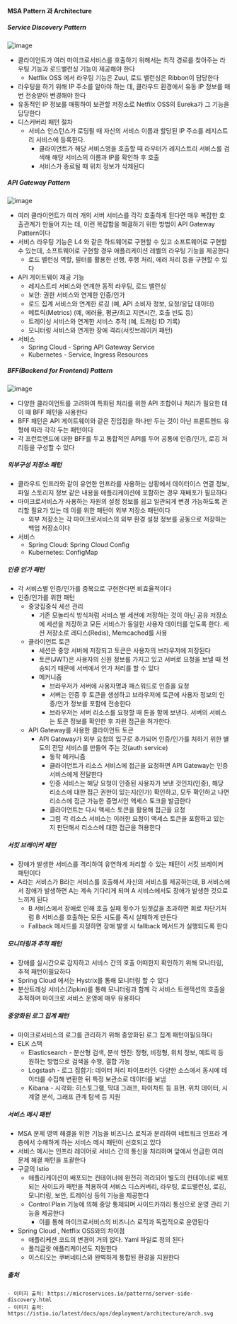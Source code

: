 #### MSA Pattern 과 Architecture

##### Service Discovery Pattern

![image](https://user-images.githubusercontent.com/42403023/154488723-b5f32ac1-4f3f-42ea-9dc0-a69f78b89b70.png)
	
- 클라이언트가 여러 마이크로서비스를 호출하기 위해서는 최적 경로를 찾아주는 라우팅 기능과 로드밸런싱 기능이 제공해야 한다
  - Netflix OSS 에서 라우팅 기능은 Zuul, 로드 밸런싱은 Ribbon이 담당한다
- 라우팅을 하기 위해 IP 주소를 알아야 하는 데, 클라우드 환경에서 유동 IP 정보를 매번 전송받아 변경해야 한다
- 유동적인 IP 정보를 매핑하여 보관할 저장소로 Netfilx OSS의 Eureka가 그 기능을 담당한다
- 디스커버리 패턴 절차
  - 서비스 인스턴스가 로딩될 때 자신의 서비스 이름과 할당된 IP 주소를 레지스트리 서비스에 등록한다.
	- 클라이언트가 해당 서비스명을 호출할 때 라우터가 레지스트리 서비스를 검색해 해당 서비스의 이름과 IP를 확인하 후 호출
	- 서비스가 종료될 때 위치 정보가 삭제된다
	
##### API Gateway Pattern

![image](https://user-images.githubusercontent.com/42403023/154488814-c432d982-0ad1-49d4-9bd0-18c12994c2b6.png)
	
- 여러 클라이언트가 여러 개의 서버 서비스를 각각 호출하게 된다면 매우 복잡한 호출관계가 만들어 지는 데, 이런 복잡함을 해결하기 위한 방법이 API Gateway Pattern이다
- 서비스 라우팅 기능은 L4 와 같은 하드웨어로 구현할 수 있고 소프트웨어로 구현할 수 있는데, 소프트웨어로 구현할 경우 애플리케이션 레벨의 라우팅 기능을 제공한다
  - 로드 밸런싱 역할, 필터를 활용한 선행, 후행 처리, 에러 처리 등을 구현할 수 있다
- API 게이트웨이 제공 기능
  - 레지스트리 서비스와 연계한 동적 라우팅, 로드 밸런싱
  - 보안: 권한 서비스와 연계한 인증/인가
  - 로드 집계 서비스와 연계한 로깅 (예, API 소비자 정보, 요청/응답 데이터)
  - 메트릭(Metrics) (예, 에러율, 평균/최고 지연시간, 호출 빈도 등)
  - 트레이싱 서비스와 연계한 서비스 추적 (예, 트래킹 ID 기록)
  - 모니터링 서비스와 연게한 장애 격리(서킷브레이커 패턴)
- 서비스
  - Spring Cloud - Spring API Gateway Service
  - Kubernetes - Service, Ingress Resources

##### BFF(Backend for Frontend) Pattern

![image](https://user-images.githubusercontent.com/42403023/154488938-57fc40ed-19b2-4725-bb4d-1dad6b33d7fc.png)
	
- 다양한 클라이언트를 고려하여 특화된 처리를 위한 API 조합이나 처리가 필요한 데 이 때 BFF 패턴을 사용한다
- BFF 패턴은 API 게이트웨이와 같은 진입점을 하나만 두는 것이 아닌 프론트엔드 유형에 따라 각각 두는 패턴이다
- 각 프런트엔드에 대한 BFF를 두고 통합적인 API를 두어 공통에 인증/인가, 로깅 처리등을 구성할 수 있다

##### 외부구성 저장소 패턴

- 클라우드 인프라와 같이 유연한 인프라를 사용하는 상황에서 데이터이스 연결 정보, 파일 스토리지 정보 같은 내용을 애플리케이션에 포함하는 경우 재배포가 필요하다
- 마이크로서비스가 사용하는 자원의 설정 정보를 쉽고 일관되게 변경 가능하도록 관리할 필요가 있는 데 이를 위한 패턴이 외부 저장소 패턴이다
  - 외부 저장소는 각 마이크로서비스의 외부 환경 설정 정보를 공동으로 저장하는 백업 저장소이다
- 서비스
  - Spring Cloud: Spring Cloud Config
  - Kubernetes: ConfigMap

##### 인증 인가 패턴

- 각 서비스별 인증/인가를 중복으로 구현한다면 비효율적이다
- 인증/인가를 위한 패턴
  - 중앙집중식 세션 관리
    - 기존 모놀리식 방식처럼 서비스 별 세션에 저장하는 것이 아닌 공유 저장소에 세션을 저장하고 모든 서비스가 동일한 사용자 데이터를 얻도록 한다. 세션 저장소로 레디스(Redis), Memcached를 사용
  - 클라이언트 토큰
    - 세션은 중앙 서버에 저장되고 토큰은 사용자의 브라우저에 저장된다
    - 토큰(JWT)은 사용자의 신원 정보를 가지고 있고 서버로 요청을 보낼 때 전송되기 때문에 서버에서 인가 처리를 할 수 있다
    - 메커니즘
      - 브라우저가 서버에 사용자명과 패스워드로 인증을 요청
      - 서버는 인증 후 토큰을 생성하고 브라우저에 토큰에 사용자 정보의 인증/인가 정보를 포함에 전송한다
      - 브라우저는 서버 리소스를 요청할 때 톤을 함께 보낸다. 서버의 서비스는 토큰 정보를 확인한 후 자원 접근을 허가한다.
  - API Gateway를 사용한 클라이언트 토큰
    - API Gateway가 외부 요청의 입구로 추가되어 인증/인가를 처하기 위한 별도의 전담 서비스를 만들어 주는 것(auth service)
      - 동작 메커니즘
      - 클라이언트가 리소스 서비스에 접근을 요청하면 API Gateway는 인증 서비스에게 전달한다
      - 인증 서비스는 해당 요청이 인증된 사용자가 보낸 것인지(인증), 해당 리소스에 대한 접근 권한이 있는지(인가) 확인하고, 모두 확인하고 나면 리소스에 접근 가능한 증명서인 액세스 토크을 발급한다
      - 클라이언트는 다시 액세스 토큰을 활용해 접근을 요청
      - 그럼 각 리소스 서비스는 이러한 요청이 액세스 토큰을 포함하고 있는지 판단해서 리소스에 대한 접근을 허용한다

##### 서킷 브레이커 패턴

- 장애가 발생한 서비스를 격리하여 유연하게 처리할 수 있는 패턴이 서킷 브레이커 패턴이다
- A라는 서비스가  B라는 서비스를 호출해서 자신의 서비스를 제공하는데, B 서비스에서 장애가 발생하면 A는 계속 기다리게 되며 A 서비스에서도 장애가 발생한 것으로 느끼게 된다
  - B 서비스에서 장애로 인해 호출 실패 횟수가 임곗값을 초과하면 회로 차단기처럼 B 서비스를 호출하는 모든 시도를 즉시 실패하게 만든다
  - Fallback 메서드를 지정하면 장애 발생 시 fallback 메서드가 실행되도록 한다

##### 모니터링과 추적 패턴

- 장애를 실시간으로 감지하고 서비스 간의 호출 어떠한지 확인하기 위해 모니터링, 추적 패턴이필요하다
- Spring Cloud 에서는 Hystrix를 통해 모니터링 할 수 있다
- 분산트레싱 서비스(Zipkin)를 통해 모니터링과 함께 각 서비스 트랜잭션의 호출을 추적하며 마이크로 서비스 운영에 매우 유용하다

##### 중앙화된 로그 집계 패턴

- 마이크로서비스의 로그를 관리하기 위해 중앙화된 로그 집계 패턴이필요하다
- ELK 스택
  - Elasticsearch - 분산형 검색, 분석 엔진: 정형, 비정형, 위치 정보, 메트릭 등 원하는 방법으로 검색을 수행, 결합 가능
  - Logstash - 로그 집합기: 데이터 처리 파이프라인. 다양한 소스에서 동시에 데이터를 수집해 변환한 뒤 특정 보관소로 데이터를 보냄
  - Kibana - 시각화: 히스토그램, 막대 그래프, 파이차트 등 표현. 위치 데이터, 시계열 분석, 그래프 관계 탐색 등 지원
		
##### 서비스 메시 패턴

- MSA 문제 영역 해결을 위한 기능을 비즈니스 로직과 분리하여 네트워크 인프라 계층에서 수해하게 하는 서비스 메시 패턴이 선호되고 있다
- 서비스 메시는 인프라 레이어로 서비스 간의 통신을 처리하며 앞에서 언급한 여러 문제 해결 패턴을 포괄한다
- 구글의 Istio
  - 애플리케이션이 배포되는 컨테이너에 완전히 격리되어 별도의 컨테이너로 배포되는 사이드카 패턴을 적용하여 서비스 디스커버리, 라우팅, 로드밸런싱, 로깅, 모니터링, 보안, 트레이싱 등의 기능을 제공한다
  - Control Plain 기능에 의해 중앙 통제되며 사이드카끼리 통신으로 운영 관리 기능을 제공한다
    - 이를 통해 마이크로서비스의 비즈니스 로직과 독립적으로 운영된다
- Spring Cloud , Netflix OSS와의 차이점
  - 애플리케션 코드의 변경이 거의 없다. Yaml 파일로 정의 된다
  - 폴리글랏 애플리케이션도 지원한다
  - 이스티오는 쿠버네티스와 완벽하게 통합된 환경을 지원한다


##### 출처
	- 이미지 출처: https://microservices.io/patterns/server-side-discovery.html
	- 이미지 출처: https://istio.io/latest/docs/ops/deployment/architecture/arch.svg
